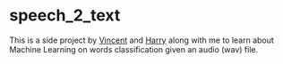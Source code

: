 # speech_2_text

This is a side project by [Vincent](https://github.com/orgs/Merck-SG-DS/people/VincentFirmansyah) and [Harry](https://github.com/orgs/Merck-SG-DS/people/hungk20) along with me to learn about Machine Learning on words classification given an audio (wav) file. 

